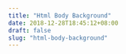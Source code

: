 ```yaml
---
title: "Html Body Background"
date: 2018-12-28T18:45:12+08:00
draft: false
slug: "html-body-background"
---
```

